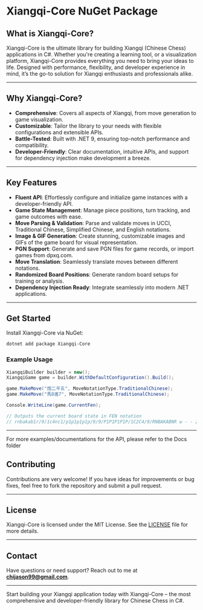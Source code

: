 # Xiangqi-Core NuGet Package

## What is Xiangqi-Core?

Xiangqi-Core is the ultimate library for building Xiangqi (Chinese Chess) applications in C#. Whether you're creating a learning tool, or a visualization platform, Xiangqi-Core provides everything you need to bring your ideas to life. Designed with performance, flexibility, and developer experience in mind, it’s the go-to solution for Xiangqi enthusiasts and professionals alike.

---

## Why Xiangqi-Core?

- **Comprehensive**: Covers all aspects of Xiangqi, from move generation to game visualization.
- **Customizable**: Tailor the library to your needs with flexible configurations and extensible APIs.
- **Battle-Tested**: Built with .NET 9, ensuring top-notch performance and compatibility.
- **Developer-Friendly**: Clear documentation, intuitive APIs, and support for dependency injection make development a breeze.

---

## Key Features

- **Fluent API**: Effortlessly configure and initialize game instances with a developer-friendly API.
- **Game State Management**: Manage piece positions, turn tracking, and game outcomes with ease.
- **Move Parsing & Validation**: Parse and validate moves in UCCI, Traditional Chinese, Simplified Chinese, and English notations.
- **Image & GIF Generation**: Create stunning, customizable images and GIFs of the game board for visual representation.
- **PGN Support**: Generate and save PGN files for game records, or import games from dpxq.com.
- **Move Translation**: Seamlessly translate moves between different notations.
- **Randomized Board Positions**: Generate random board setups for training or analysis.
- **Dependency Injection Ready**: Integrate seamlessly into modern .NET applications.

---

## Get Started

Install Xiangqi-Core via NuGet:
```bash
dotnet add package Xiangqi-Core
```

### Example Usage
```c#
XiangqiBuilder builder = new(); 
XiangqiGame game = builder.WithDefaultConfiguration().Build();

game.MakeMove("炮二平五", MoveNotationType.TraditionalChinese); 
game.MakeMove("馬8進7", MoveNotationType.TraditionalChinese);

Console.WriteLine(game.CurrentFen); 

// Outputs the current board state in FEN notation
// rnbakab1r/9/1c4nc1/p1p1p1p1p/9/9/P1P1P1P1P/1C2C4/9/RNBAKABNR w - - 2 1
```

---

For more examples/documentations for the API, please refer to the Docs folder

## Contributing

Contributions are very welcome! If you have ideas for improvements or bug fixes, feel free to fork the repository and submit a pull request.

---

## License

Xiangqi-Core is licensed under the MIT License. See the [LICENSE](./LICENSE) file for more details.

---

## Contact

Have questions or need support? Reach out to me at **chijason99@gmail.com**.

---

Start building your Xiangqi application today with Xiangqi-Core – the most comprehensive and developer-friendly library for Chinese Chess in C#.